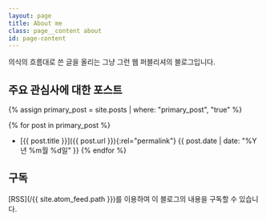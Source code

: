 ```yaml
---
layout: page
title: About me
class: page__content about
id: page-content
---
```


의식의 흐름대로 쓴 글을 올리는 그냥 그런 웹 퍼블리셔의 블로그입니다.

## 주요 관심사에 대한 포스트

{% assign primary_post = site.posts | where: "primary_post", "true" %}

{% for post in primary_post %}
- [{{ post.title }}]({{ post.url }}){:rel="permalink"} <span class="archive__list__date">{{ post.date | date: "%Y년 %m월 %d일" }}</span>
{% endfor %}

## 구독

[RSS](/{{ site.atom_feed.path }})를 이용하여 이 블로그의 내용을 구독할 수 있습니다.